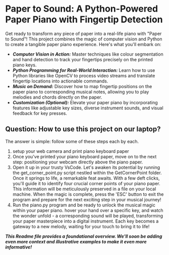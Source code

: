 # Paper to Sound: A Python-Powered Paper Piano with Fingertip Detection

Get ready to transform any piece of paper into a real-life piano with "Paper to Sound"! 
This project combines the magic of computer vision and Python to create a tangible paper piano experience. Here's what you'll embark on:

* ***Computer Vision in Action:*** Master techniques like colour segmentation and hand detection to track your fingertips precisely on the printed piano keys.
* ***Python Programming for Real-World Interaction:*** Learn how to use Python libraries like OpenCV to process video streams and translate fingertip locations into actionable commands.
* ***Music on Demand:*** Discover how to map fingertip positions on the paper piano to corresponding musical notes, allowing you to play melodies and chords directly on the paper.
* ***Customization (Optional):*** Elevate your paper piano by incorporating features like adjustable key sizes, diverse instrument sounds, and visual feedback for key presses.

## Question: How to use this project on our laptop?
The answer is simple: follow some of these steps each by each.
1. setup your web camera and print piano keyboard paper
2. Once you've printed your piano keyboard paper, move on to the next step: positioning your webcam directly above the piano paper.
3. Open it up in your trusty VsCode. Let's awaken its potential by running the get_corner_point.py script nestled within the GetCornerPoint folder. Once it springs to life, a remarkable feat awaits. With a few deft clicks, you'll guide it to identify four crucial corner points of your piano paper. This information will be meticulously preserved in a file on your local machine. When the magic is complete, press the 'ESC' button to exit the program and prepare for the next exciting step in your musical journey!
4. Run the piano.py program and be ready to unlock the musical magic within your paper piano. hover your hand over a specific key, and watch the wonder unfold - a corresponding sound will be played, transforming your paper masterpiece into a digital instrument. Each key becomes a gateway to a new melody, waiting for your touch to bring it to life!

***This Readme file provides a foundational overview. We'll soon be adding even more context and illustrative examples to make it even more informative!***
